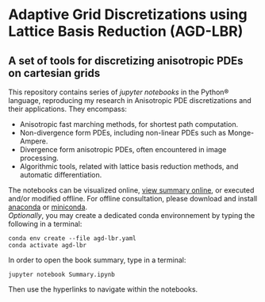 # Adaptive Grid Discretizations using Lattice Basis Reduction (AGD-LBR)
## A set of tools for discretizing anisotropic PDEs on cartesian grids

This repository contains series of *jupyter notebooks* in the Python&reg; language, reproducing my research in Anisotropic PDE discretizations and their applications. They encompass:
* Anisotropic fast marching methods, for shortest path computation.
* Non-divergence form PDEs, including non-linear PDEs such as Monge-Ampere.
* Divergence form anisotropic PDEs, often encountered in image processing.
* Algorithmic tools, related with lattice basis reduction methods, and automatic differentiation.

The notebooks can be visualized online, [view summary online](http://nbviewer.jupyter.org/urls/rawgithub.com/Mirebeau/AdaptiveGridDiscretizations/master/Summary.ipynb
), or executed and/or modified offline.
For offline consultation, please download and install [anaconda](https://www.anaconda.com) or [miniconda](https://conda.io/en/latest/miniconda.html).  
*Optionally*, you may create a dedicated conda environnement by typing the following in a terminal:
```console
conda env create --file agd-lbr.yaml
conda activate agd-lbr
```
In order to open the book summary, type in a terminal:
```console
jupyter notebook Summary.ipynb
```
Then use the hyperlinks to navigate within the notebooks.

<!---
All terminal commands presented here assume that the base directory is the directory containing this file.

### Anisotropic Fast Marching methods

In folder *Notebooks_FMM*. A series of notebooks illustrating the Hamilton-Fast-Marching (HFM) library, which is devoted to solving shortest path problems w.r.t. anisotropic metrics. These notebooks are intended as documentation, user's guide, and test cases for the HFM library.

You can view the summary of this series [online](http://nbviewer.jupyter.org/urls/rawgithub.com/Mirebeau/AdaptiveGridDiscretizations/master/Notebooks_FMM/Summary.ipynb), or open it offline with the following terminal command:
```console
jupyter notebook Notebooks_FMM/Summary.ipynb
```

In order to run these notebooks, you need the binaries of the HFM library. It is open source and available on the following [Github repository](https://github.com/mirebeau/AdaptiveGridDiscretizations)

### Non-linear second order PDEs in non-divergence form

In folder *Notebooks_NonDiv*. This collection of notebooks presents a series of general principles and reference implementations for *Non-linear  Partial Differential Equations (PDEs) in non-divergence form*, using *adaptive finite difference schemes on cartesian grids*.

You can view the summary of this series [online](http://nbviewer.jupyter.org/urls/rawgithub.com/Mirebeau/AdaptiveGridDiscretizations/master/Notebooks_NonDiv/Summary.ipynb), or open it offline with the following terminal command:
```console
jupyter notebook Notebooks_NonDiv/Summary.ipynb
```

### Anisotropic PDEs in divergence form

In folder *Notebooks_Div*. This collection of notebooks illustrates the discretization of *anisotropic PDEs in divergence form*, using non-negative discretizations which obey the discrete maximum principle.

You can view the summary of this series [online](http://nbviewer.jupyter.org/urls/rawgithub.com/Mirebeau/AdaptiveGridDiscretizations/master/Notebooks_Div/Summary.ipynb), or open it offline with the following terminal command:
```console
jupyter notebook Notebooks_Div/Summary.ipynb
```
--->
